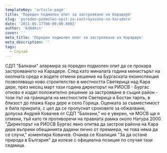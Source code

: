 ```yaml
---
templateKey: 'article-page'
title: 'Пореден подмолен опит за застрояване на Карадере'
slug: 'poreden-podmolen-opit-za-zastroyavane-na-karadere'
date: '2011-05-17T00:00:00.000Z'
author: 'kdAdmin'
cover: ''
meta_title: 'Пореден подмолен опит за застрояване на Карадере'
meta_description: ''
tags:
  - Случай
---
```


СДП "Балкани" алармира за пореден подмолен опит да се прокара застрояването на Карадере. След като миналата година министърът на околната среда и водите отмени решение на Бургаската екоинспекция позволяващо ново строителство в местността Светерица над Кара дере, през месец март тази година директорът на РИОСВ - Бургас отново е издал положително решение за застрояване в същия район - този път на границата на местностите Светерица и Бостан тарлъ, в близост до плажа Кара дере и село Горица. Оценката за съвместимост е била прикрита, с цел да се пропуснат сроковете за обжалване, допуска Андрей Ковачев от СДП "Балкани," но е уверен, че МОСВ ще я отмени, тъй като тя противоречи на правната рамка около Натура 2000. "Директорът на РИОСВ Бургас явно опитва да застрои района на Кара дере въпреки обещанията дадени лично от премиера, че това няма да се случи," коментира Ковачев. Очаква се Коалиция "За да остане природа в България" да излезе с официална позиция по случая тази седмица.
